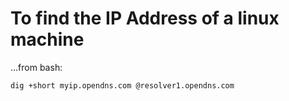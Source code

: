 # To find the IP Address of a linux machine

...from bash:


    dig +short myip.opendns.com @resolver1.opendns.com
